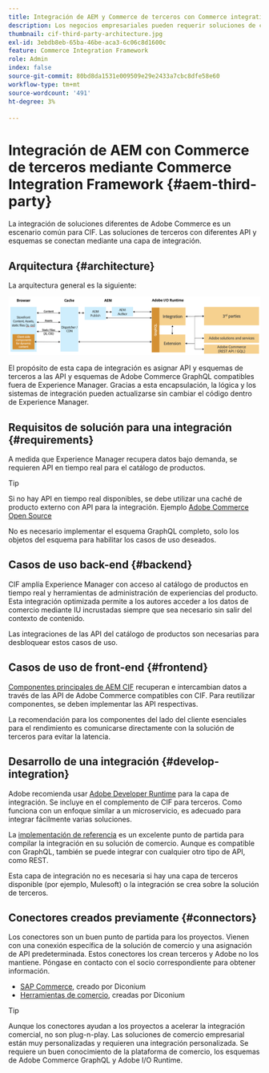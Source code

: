 ```yaml
---
title: Integración de AEM y Commerce de terceros con Commerce integration framework
description: Los negocios empresariales pueden requerir soluciones de comercio de terceros adicionales para impulsar su tienda. Commerce integration framework (CIF) se puede utilizar en estos casos de integración para conectar una solución de comercio de terceros a Adobe Experience Manager mediante I/O Runtime.
thumbnail: cif-third-party-architecture.jpg
exl-id: 3ebdb8eb-65ba-46be-aca3-6c06c8d1600c
feature: Commerce Integration Framework
role: Admin
index: false
source-git-commit: 80bd8da1531e009509e29e2433a7cbc8dfe58e60
workflow-type: tm+mt
source-wordcount: '491'
ht-degree: 3%

---
```



# Integración de AEM con Commerce de terceros mediante Commerce Integration Framework {#aem-third-party}

La integración de soluciones diferentes de Adobe Commerce es un escenario común para CIF. Las soluciones de terceros con diferentes API y esquemas se conectan mediante una capa de integración.

## Arquitectura {#architecture}

La arquitectura general es la siguiente:

![Descripción general de la arquitectura de terceros/AEM que no es Magento](../assets/AEM_nonMagento_Architecture.png)

El propósito de esta capa de integración es asignar API y esquemas de terceros a las API y esquemas de Adobe Commerce GraphQL compatibles fuera de Experience Manager. Gracias a esta encapsulación, la lógica y los sistemas de integración pueden actualizarse sin cambiar el código dentro de Experience Manager.

## Requisitos de solución para una integración {#requirements}

A medida que Experience Manager recupera datos bajo demanda, se requieren API en tiempo real para el catálogo de productos.

>[!TIP]
>
>Si no hay API en tiempo real disponibles, se debe utilizar una caché de producto externo con API para la integración. Ejemplo [Adobe Commerce Open Source](https://business.adobe.com/products/magento/open-source.html)

No es necesario implementar el esquema GraphQL completo, solo los objetos del esquema para habilitar los casos de uso deseados.

## Casos de uso back-end {#backend}

CIF amplía Experience Manager con acceso al catálogo de productos en tiempo real y herramientas de administración de experiencias del producto. Esta integración optimizada permite a los autores acceder a los datos de comercio mediante IU incrustadas siempre que sea necesario sin salir del contexto de contenido.

Las integraciones de las API del catálogo de productos son necesarias para desbloquear estos casos de uso.

## Casos de uso de front-end {#frontend}

[Componentes principales de AEM CIF](https://github.com/adobe/aem-core-cif-components) recuperan e intercambian datos a través de las API de Adobe Commerce compatibles con CIF. Para reutilizar componentes, se deben implementar las API respectivas.

La recomendación para los componentes del lado del cliente esenciales para el rendimiento es comunicarse directamente con la solución de terceros para evitar la latencia.

## Desarrollo de una integración {#develop-integration}

Adobe recomienda usar [Adobe Developer Runtime](https://developer.adobe.com/runtime/) para la capa de integración. Se incluye en el complemento de CIF para terceros. Como funciona con un enfoque similar a un microservicio, es adecuado para integrar fácilmente varias soluciones.

La [implementación de referencia](https://github.com/adobe/commerce-cif-graphql-integration-reference) es un excelente punto de partida para compilar la integración en su solución de comercio. Aunque es compatible con GraphQL, también se puede integrar con cualquier otro tipo de API, como REST.

Esta capa de integración no es necesaria si hay una capa de terceros disponible (por ejemplo, Mulesoft) o la integración se crea sobre la solución de terceros.

## Conectores creados previamente {#connectors}

Los conectores son un buen punto de partida para los proyectos. Vienen con una conexión específica de la solución de comercio y una asignación de API predeterminada. Estos conectores los crean terceros y Adobe no los mantiene. Póngase en contacto con el socio correspondiente para obtener información.

* [SAP Commerce](https://github.com/diconium/commerce-cif-graphql-integration-hybris), creado por Diconium
* [Herramientas de comercio](https://github.com/diconium/commerce-cif-graphql-integration-commercetool), creadas por Diconium

>[!TIP]
>
>Aunque los conectores ayudan a los proyectos a acelerar la integración comercial, no son plug-n-play. Las soluciones de comercio empresarial están muy personalizadas y requieren una integración personalizada. Se requiere un buen conocimiento de la plataforma de comercio, los esquemas de Adobe Commerce GraphQL y Adobe I/O Runtime.
